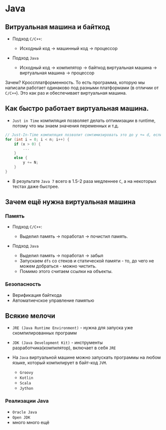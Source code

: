 # Java

## Витруальная машина и байткод 

- Подход `C/C++`:
    - Исходный код -> машинный код -> процессор
    

- Подход `Java`
    - Исходный код -> компилятор ->  байткод виртуальная машина -> виртуальная машина -> процессор

Зачем? Кроссплатформенность. То есть программа, которую мы написали работает одинаково под разными платформами (в отличии от `C/C++`). Это как раз и обеспечивает виртуальная машина.

## Как быстро работает виртуальная машина.

- `Just in Time` компиляция позволяет делать оптимизации в runtime, потому что мы знаем значения переменных и т.д. 

```c++
// Just-In-Time компиляция позволит сомтимизировать это до y += d, если, например x <= 0.
for (int i = 0; i < n; i++) {
    if (x > 0) {
        ...
    }
    else {
        y += N;
    }
}
```

- В результате `Java 7` всего в 1.5-2 раза медленнее `C`, а на некоторых тестах даже быстрее.

## Зачем ещё нужна виртуальная машина

### Память
- Подход `C/C++`:
    - Выделил память -> поработал -> почистил память.

- Подход `Java`
    - Выделил память -> поработал -> забыл
    - Запускаем `dfs` со стеков и статической памяти - то, до чего не можем добраться  - можно чистить.
    - Помимо этого считаем ссылки на объекты. 

### Безопасность
- Верификация байткода
- Автоматиечское управление памятью

## Всякие мелочи

- `JRE (Java Runtime Environment)` - нужна для запуска уже скомпилированных программ

- `JDK (Java Development Kit)` - инструменты разработчика(компилятор), включает в себя `JRE`

- На `Java` виртуальной машине можно запускать программы на любом языке, который компилирует в байт-код `JVM`. 
    - `Groovy`
    - `Kotlin`
    - `Scala`
    - `Jython`

### Реализации Java

- `Oracle Java`
- `Open JDK`
- много много ещё


